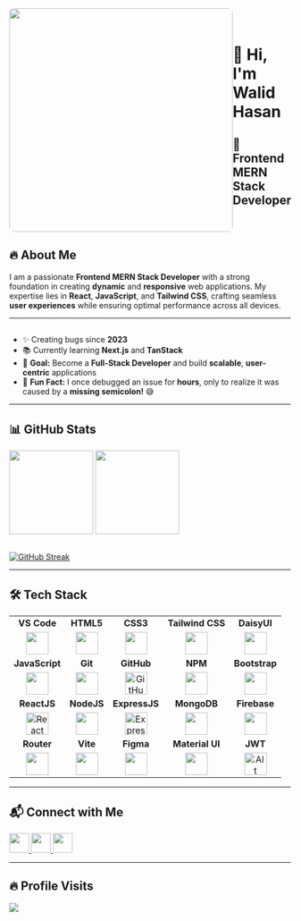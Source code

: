 <div style="display: flex; align-items: center;">
  <div align="left">
    <img src="https://i.ibb.co/6RdvSZdj/Whats-App-Image-2025-02-15-at-20-43-32-c7aa51a6.jpg" height="400" style="border-radius: 8px;" />
  </div>


  <div>
    <h1>👋 Hi, I'm Walid Hasan</h1>
    <h2>🚀 Frontend MERN Stack Developer</h2>
  </div>
</div>

## 🔥 About Me  
I am a passionate **Frontend MERN Stack Developer** with a strong foundation in creating **dynamic** and **responsive** web applications. My expertise lies in **React**, **JavaScript**, and **Tailwind CSS**, crafting seamless **user experiences** while ensuring optimal performance across all devices.  

---
##


- ✨ Creating bugs since **2023**  
- 📚 Currently learning **Next.js** and **TanStack**  
- 🎯 **Goal:** Become a **Full-Stack Developer** and build **scalable**, **user-centric** applications  
- 🎲 **Fun Fact:** I once debugged an issue for **hours**, only to realize it was caused by a **missing semicolon!** 😅  

---

## 📊 GitHub Stats  

<div align="left">
  <img src="https://github-readme-stats.vercel.app/api?username=walid-official&show_icons=true&count_private=true&theme=dracula" height="150" />
  <img src="https://github-readme-stats.vercel.app/api/top-langs?username=walid-official&layout=compact&theme=dracula" height="150" />
</div>

##

<div>
  <a href="https://git.io/streak-stats">
  <img src="https://nirzak-streak-stats.vercel.app?user=walid-official&theme=dark" alt="GitHub Streak" />
</a>
</div>

---

## 🛠️ Tech Stack  


<table style="width:100%;">
  <tr>
    <td align="center"><strong>VS Code</strong></td>
    <td align="center"><strong>HTML5</strong></td>
    <td align="center"><strong>CSS3</strong></td>
    <td align="center"><strong>Tailwind CSS</strong></td>
    <td align="center"><strong>DaisyUI</strong></td>
  </tr>
  <tr>
    <td align="center"><img src="https://cdn.jsdelivr.net/gh/devicons/devicon/icons/vscode/vscode-original.svg" height="40"/></td>
    <td align="center"><img src="https://cdn.jsdelivr.net/gh/devicons/devicon/icons/html5/html5-original.svg" height="40"/></td>
    <td align="center"><img src="https://cdn.jsdelivr.net/gh/devicons/devicon/icons/css3/css3-original.svg" height="40"/></td>
      <td align="center"><img src="https://cdn.jsdelivr.net/gh/devicons/devicon/icons/tailwindcss/tailwindcss-original.svg" height="40"/></td>
    <td align="center"><img src="https://avatars.githubusercontent.com/u/76870092?s=200&v=4" height="40"></td>
  
  </tr>
  <tr>
    <td align="center"><strong>JavaScript</strong></td>
    <td align="center"><strong>Git</strong></td>
    <td align="center"><strong>GitHub</strong></td>
    <td align="center"><strong>NPM</strong></td>
    <td align="center"><strong>Bootstrap</strong></td>
  </tr>
  <tr>
    <td align="center"><img src="https://cdn.jsdelivr.net/gh/devicons/devicon/icons/javascript/javascript-original.svg" height="40"/></td>
    <td align="center"><img src="https://cdn.jsdelivr.net/gh/devicons/devicon/icons/git/git-original.svg" height="40"/></td>
    <td align="center"><img src="https://camo.githubusercontent.com/dbe4ba9617b5f2b9c3c12682ab9b2c687078af1cd25a2f545461157d8e1e7401/68747470733a2f2f736b696c6c69636f6e732e6465762f69636f6e733f693d676974687562" alt="GitHub Icon" height="40" />
</td>
    <td align="center"><img src="https://cdn.jsdelivr.net/gh/devicons/devicon/icons/npm/npm-original-wordmark.svg" height="40"/></td>
    <td align="center"><img src="https://cdn.jsdelivr.net/gh/devicons/devicon/icons/bootstrap/bootstrap-original.svg" height="40"/></td>
  </tr>
  <tr>
    <td align="center"><strong>ReactJS</strong></td>
    <td align="center"><strong>NodeJS</strong></td>
    <td align="center"><strong>ExpressJS</strong></td>
    <td align="center"><strong>MongoDB</strong></td>
    <td align="center"><strong>Firebase</strong></td>
  </tr>
  <tr>
    <td align="center"><img src="https://camo.githubusercontent.com/0fcf9befefc83e207ed36bdeb3ac4f6c99132571ddb0f44e7a6ac872b0723352/68747470733a2f2f74656368737461636b2d67656e657261746f722e76657263656c2e6170702f72656163742d69636f6e2e737667" alt="React Icon" height="40" />
</td>
    <td align="center"><img src="https://cdn.jsdelivr.net/gh/devicons/devicon/icons/nodejs/nodejs-original.svg" height="40"/></td>
    <td align="center"><img src="https://camo.githubusercontent.com/eed59029fe16e0f33431721522fb0eede534a072db478245b89b6bc4ab1b10f3/68747470733a2f2f736b696c6c69636f6e732e6465762f69636f6e733f693d65787072657373" alt="Express.js Icon" height="40" />
</td>
    <td align="center"><img src="https://cdn.jsdelivr.net/gh/devicons/devicon/icons/mongodb/mongodb-original.svg" height="40"/></td>
    <td align="center"><img src="https://cdn.jsdelivr.net/gh/devicons/devicon/icons/firebase/firebase-plain.svg" height="40"/></td>
  </tr>
  <tr>
    <td align="center"><strong>Router</strong></td>
    <td align="center"><strong>Vite</strong></td>
    <td align="center"><strong>Figma</strong></td>
    <td align="center"><strong>Material UI</strong></td>
    <td align="center"><strong>JWT</strong></td>
  </tr>
  <tr>
    <td align="center"><img src="https://cdn.jsdelivr.net/gh/devicons/devicon/icons/react/react-original.svg" height="40"/></td>
    <td align="center"><img src="https://cdn.jsdelivr.net/gh/devicons/devicon/icons/vite/vite-original.svg" height="40"/></td>
    <td align="center"><img src="https://cdn.jsdelivr.net/gh/devicons/devicon/icons/figma/figma-original.svg" height="40"/></td>
    <td align="center"><img src="https://cdn.jsdelivr.net/gh/devicons/devicon/icons/materialui/materialui-original.svg" height="40"/></td>
    <td align="center"><img src="https://camo.githubusercontent.com/5f77e0dcd4bf05df1401e866295f89e2c877ff5bc317e5210c062cfa6ca33065/68747470733a2f2f692e6962622e636f2e636f6d2f514a64733131302f69636f6e31342e706e67" alt="Alt Text" height="40" />
</td>
  </tr>
</table>




---

## 📬 Connect with Me  

<div align="left">
  <a href="https://discord.com/channels/1256295350591815741/1256295351380611205" target="_blank">
    <img src="https://img.shields.io/static/v1?message=Discord&logo=discord&label=&color=7289DA&logoColor=white&labelColor=&style=for-the-badge" height="35" />
  </a>
  <a href="mailto:your-email@gmail.com" target="_blank">
    <img src="https://img.shields.io/static/v1?message=Gmail&logo=gmail&label=&color=D14836&logoColor=white&labelColor=&style=for-the-badge" height="35" />
  </a>
  <a href="https://www.linkedin.com/in/walidhasan87/" target="_blank">
    <img src="https://img.shields.io/static/v1?message=LinkedIn&logo=linkedin&label=&color=0077B5&logoColor=white&labelColor=&style=for-the-badge" height="35" />
  </a>
</div>

---

## 🔥 Profile Visits  

<div align="left">
  <img src="https://profile-counter.glitch.me/walid-official/count.svg?" />
</div>
